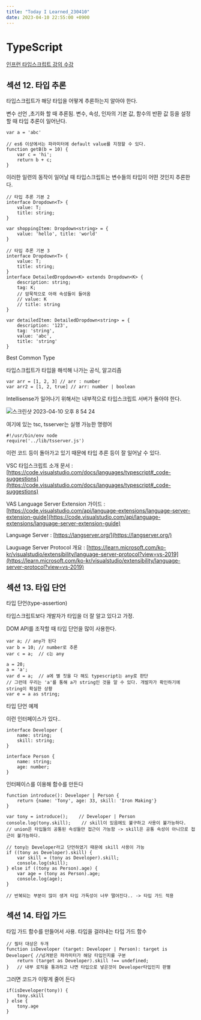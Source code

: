 ```yaml
---
title: "Today I Learned_230410"
date: 2023-04-10 22:55:00 +0900
---
```


# TypeScript
[인프런 타입스크립트 강의 수강](https://www.inflearn.com/course/%ED%83%80%EC%9E%85%EC%8A%A4%ED%81%AC%EB%A6%BD%ED%8A%B8-%EC%9E%85%EB%AC%B8/dashboard)

## 섹션 12. 타입 추론

타입스크립트가 해당 타입을 어떻게 추론하는지 알아야 한다.

변수 선언 ,초기화 할 때 추론됨. 변수, 속성, 인자의 기본 값, 함수의 반환 값 등을 설정할 때 타입 추론이 일어난다.

```tsx
var a = 'abc'

// es6 이상에서는 파라미터에 default value를 지정할 수 있다.
function getB(b = 10) {
    var c = 'hi';
    return b + c;
}
```

이러한 일련의 동작이 일어날 때 타입스크립트는 변수들의 타입이 어떤 것인지 추론한다.

```tsx
// 타입 추론 기본 2
interface Dropdown<T> {
    value: T;
    title: string;
}

var shoppingItem: Dropdown<string> = {
    value: 'hello', title: 'world'
}
```

```tsx
// 타입 추론 기본 3
interface Dropdown<T> {
    value: T;
    title: string;
}
interface DetailedDropdown<K> extends Dropdown<K> {
    description: string;
    tag: K;
    // 암묵적으로 아래 속성들이 들어옴
    // value: K
    // title: string
}

var detailedItem: DetailedDropdown<string> = {
    description: '123',
    tag: 'string',
    value: 'abc',
    title: 'string'
}
```

Best Common Type

타입스크립트가 타입을 해석해 나가는 공식, 알고리즘

```tsx
var arr = [1, 2, 3] // arr : number
var arr2 = [1, 2, true] // arr: number | boolean
```

Intellisense가 일어나기 위해서는 내부적으로 타입스크립트 서버가 돌아야 한다.

![스크린샷 2023-04-10 오후 8 54 24](https://user-images.githubusercontent.com/13197487/230916158-08e4c335-7b88-40f6-b3d1-7ec5158982b1.png)


여기에 있는 tsc, tsserver는 실행 가능한 명령어

```tsx
#!/usr/bin/env node
require('../lib/tsserver.js')
```

이런 코드 등이 돌아가고 있기 때문에 타입 추론 등이 잘 일어날 수 있다.

VSC 타입스크립트 소개 문서 : [https://code.visualstudio.com/docs/languages/typescript#_code-suggestions](https://code.visualstudio.com/docs/languages/typescript#_code-suggestions)

VAS Language Server Extension 가이드 : [https://code.visualstudio.com/api/language-extensions/language-server-extension-guide](https://code.visualstudio.com/api/language-extensions/language-server-extension-guide)

Language Server : [https://langserver.org/](https://langserver.org/)

Lauguage Server Protocol 개요 : [https://learn.microsoft.com/ko-kr/visualstudio/extensibility/language-server-protocol?view=vs-2019](https://learn.microsoft.com/ko-kr/visualstudio/extensibility/language-server-protocol?view=vs-2019)

## 섹션 13. 타입 단언

타입 단언(type-assertion)

타입스크립트보다 개발자가 타입을 더 잘 알고 있다고 가정.

DOM API를 조작할 때 타입 단언을 많이 사용한다.

```tsx
var a; // any가 된다
var b = 10; // number로 추론
var c = a;  // c는 any

a = 20;
a = 'a';
var d = a;  // a에 별 짓을 다 해도 typescript는 any로 판단
// 그런데 우리는 'a'를 통해 a가 string인 것을 알 수 있다. 개발자가 확인하기에 string이 확실한 상황
var e = a as string;
```

타입 단언 예제

이런 인터페이스가 있다..

```tsx
interface Developer {
    name: string;
    skill: string;
}

interface Person {
    name: string;
    age: number;
}
```

인터페이스를 이용해 함수를 만든다

```tsx
function introduce(): Developer | Person {
    return {name: 'Tony', age: 33, skill: 'Iron Making'}
}
```

```tsx
var tony = introduce();    // Developer | Person
console.log(tony.skill);    // skill이 있음에도 불구하고 사용이 불가능하다.
// union은 타입들의 공통된 속성들만 접근이 가능함 -> skill은 공통 속성이 아니므로 접근이 불가능하다.

// tony는 Developer라고 단언하였기 때문에 skill 사용이 가능
if ((tony as Developer).skill) {
    var skill = (tony as Developer).skill;
    console.log(skill);
} else if ((tony as Person).age) {
    var age = (tony as Person).age;
    console.log(age);
}

// 반복되는 부분이 많이 생겨 타입 가독성이 너무 떨어진다.. -> 타입 가드 적용
```

## 섹션 14. 타입 가드

타입 가드 함수를 만들어서 사용. 타입을 걸러내는 타입 가드 함수

```tsx
// 필터 대상은 두개
function isDeveloper (target: Developer | Person): target is Developer{ //넘겨받은 파라미터가 해당 타입인지를 구분
    return (target as Developer).skill !== undefined;
}   // 내부 로직을 통과하고 나면 타입으로 넣은것이 Developer타입인지 판별
```

그러면 코드가 이렇게 줄어 든다

```tsx
if(isDeveloper(tony)) {
    tony.skill
} else {
    tony.age
}
```
